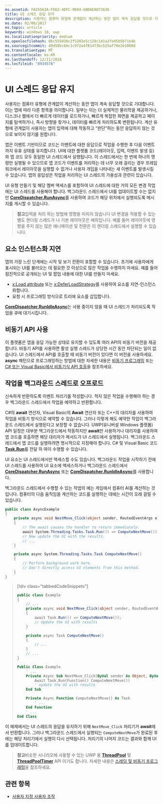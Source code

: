 ```yaml
---
ms.assetid: FA25562A-FE62-4DFC-9084-6BD6EAD73636
title: UI 스레드 응답 유지
description: 사용자는 컴퓨터 유형에 관계없이 계산하는 동안 앱이 계속 응답할 것으로 기대합니다.
ms.date: 02/08/2017
ms.topic: article
keywords: windows 10, uwp
ms.localizationpriority: medium
ms.openlocfilehash: 0bc555030c2f5202e5c128c1d1a2fe45b5b71b4b
ms.sourcegitcommit: 49d58bc66c1c9f2a4f81473bcb25af79e2b1088d
ms.translationtype: MT
ms.contentlocale: ko-KR
ms.lasthandoff: 12/11/2018
ms.locfileid: "8934578"
---
```

# <a name="keep-the-ui-thread-responsive"></a>UI 스레드 응답 유지


사용자는 컴퓨터 유형에 관계없이 계산하는 동안 앱이 계속 응답할 것으로 기대합니다. 이는 앱에 따라 다른 항목을 의미합니다. 일부는 이는 더 실제적인 물리학을 제공하거나, 디스크나 웹에서 더 빠르게 데이터를 로드하거나, 빠르게 복잡한 화면을 제공하고 페이지를 탐색하거나, 즉시 방향을 찾거나, 데이터를 빠르게 처리하도록 변환됩니다. 계산 유형에 관계없이 사용자는 앱이 입력에 대해 작동하고 “판단”하는 동안 응답하지 않는 것으로 보이지 않기를 원합니다.

앱은 이벤트 기반이므로 코드는 이벤트에 대한 응답으로 작업을 수행한 후 다음 이벤트까지 유휴 상태를 유지합니다. UI에 대한 플랫폼 코드(레이아웃, 입력, 이벤트 발생 등)와 앱 코드 모두 동일한 UI 스레드에서 실행됩니다. 이 스레드에서는 한 번에 하나의 명령만 실행될 수 있으므로 앱 코드가 이벤트를 처리하는 데 너무 오래 걸리는 경우 프레임워크에서 레이아웃을 실행할 수 없거나 사용자 개입을 나타내는 새 이벤트를 발생시킬 수 있습니다. 앱의 응답성은 작업을 처리하는 UI 스레드의 가용성과 관련이 있습니다.

UI 유형 만들기 및 해당 멤버 액세스를 포함하여 UI 스레드에 대한 거의 모든 변경 작업에는 UI 스레드를 사용해야 합니다. 백그라운드 스레드에서 UI를 업데이트할 수는 없지만 [**CoreDispatcher.RunAsync**](https://msdn.microsoft.com/library/windows/apps/Hh750317)를 사용하여 코드가 해당 위치에서 실행되도록 메시지를 게시할 수 있습니다.

> **참고**입력을 처리 하는 방법에 영향을 미치지 않습니다 UI 변경을 적용할 수 있는 별도 렌더링 스레드가 나 기본 레이아웃은 예외입니다. 예를 들어 레이아웃에 영향을 주지 않는 많은 애니메이션 및 전환은 이 렌더링 스레드에서 실행할 수 있습니다.

## <a name="delay-element-instantiation"></a>요소 인스턴스화 지연

앱의 가장 느린 단계에는 시작 및 보기 전환이 포함할 수 있습니다. 초기에 사용자에게 표시되는 UI를 불러오는 데 필요한 것 이상으로 많은 작업을 수행하지 마세요. 예를 들어 점진적으로 공개되는 UI 및 팝업 내용에 대한 UI를 만들지 마세요.

-   [x:Load attribute](../xaml-platform/x-load-attribute.md) 또는 [x:DeferLoadStrategy](https://msdn.microsoft.com/library/windows/apps/Mt204785)를 사용하여 요소를 지연-인스턴스화합니다.
-   요청 시 프로그래밍 방식으로 트리에 요소를 삽입합니다.

[**CoreDispatcher.RunIdleAsync**](https://msdn.microsoft.com/library/windows/apps/Hh967918)는 사용 중이지 않을 때 UI 스레드가 처리되도록 작업을 큐에 대기시킵니다.

## <a name="use-asynchronous-apis"></a>비동기 API 사용

이 플랫폼은 앱을 응답 가능한 상태로 유지할 수 있도록 여러 API의 비동기 버전을 제공합니다. 비동기 API를 사용하면 활성 실행 스레드가 상당한 시간 동안 차단되는 일이 없습니다. UI 스레드에서 API를 호출할 때 비동기 버전이 있다면 이 버전을 사용하세요. **async** 패턴으로 프로그래밍하는 방법에 대한 자세한 내용은 [비동기 프로그래밍](https://msdn.microsoft.com/library/windows/apps/Mt187335) 또는 [C# 또는 Visual Basic에서 비동기식 API 호출](https://msdn.microsoft.com/library/windows/apps/Mt187337)을 참조하세요.

## <a name="offload-work-to-background-threads"></a>작업을 백그라운드 스레드로 오프로드

신속하게 반환하도록 이벤트 처리기를 작성합니다. 적지 않은 작업을 수행해야 하는 경우 백그라운드 스레드에서 작업을 예약하고 반환합니다.

C#의 **await** 연산자, Visual Basic의 **Await** 연산자 또는 C++의 대리자를 사용하여 작업을 비동기 방식으로 예약할 수 있습니다. 그러나 이렇게 해도 예약한 작업이 백그라운드 스레드에서 실행된다고 보장할 수 없습니다. UWP(유니버설 Windows 플랫폼) API 일정은 대부분 백그라운드에서 작동하지만 **await**만 사용하거나 대리자를 사용하여 앱 코드를 호출하면 해당 대리자가 메서드가 UI 스레드에서 실행됩니다. 백그라운드 스레드에서 앱 코드를 실행하려면 명시적으로 지정해야 합니다. C# 및 Visual Basic 코드 [**Task.Run**](https://msdn.microsoft.com/library/windows/apps/xaml/system.threading.tasks.task.run.aspx)를 전달 하 여이 수행할 수 있습니다.

UI 요소는 UI 스레드에서만 액세스할 수도 있습니다. 백그라운드 작업을 시작하기 전에 UI 스레드를 사용하여 UI 요소에 액세스하거나 백그라운드 스레드에서 [**CoreDispatcher.RunAsync**](https://msdn.microsoft.com/library/windows/apps/Hh750317) 또는 [**CoreDispatcher.RunIdleAsync**](https://msdn.microsoft.com/library/windows/apps/Hh967918)를 사용합니다.

백그라운드 스레드에서 수행할 수 있는 작업의 예는 게임에서 컴퓨터 AI를 계산하는 것입니다. 컴퓨터의 다음 움직임을 계산하는 코드를 실행하는 데에는 시간이 오래 걸릴 수 있습니다.

```csharp
public class AsyncExample
{
    private async void NextMove_Click(object sender, RoutedEventArgs e)
    {
        // The await causes the handler to return immediately.
        await System.Threading.Tasks.Task.Run(() => ComputeNextMove());
        // Now update the UI with the results.
        // ...
    }

    private async System.Threading.Tasks.Task ComputeNextMove()
    {
        // Perform background work here.
        // Don't directly access UI elements from this method.
    }
}
```

> [!div class="tabbedCodeSnippets"]
> ```csharp
> public class Example
> {
>     // ...
>     private async void NextMove_Click(object sender, RoutedEventArgs e)
>     {
>         await Task.Run(() => ComputeNextMove());
>         // Update the UI with results
>     }
> 
>     private async Task ComputeNextMove()
>     {
>         // ...
>     }
>     // ...
> }
> ```
> ```vb
> Public Class Example
>     ' ...
>     Private Async Sub NextMove_Click(ByVal sender As Object, ByVal e As RoutedEventArgs)
>         Await Task.Run(Function() ComputeNextMove())
>         ' update the UI with results
>     End Sub
> 
>     Private Async Function ComputeNextMove() As Task
>         ' ...
>     End Function
>     ' ...
> End Class
> ```

이 예제에서는 UI 스레드의 응답을 유지하기 위해 `NextMove_Click` 처리기가 **await**에서 반환합니다. 그러나 백그라운드 스레드에서 실행되는 `ComputeNextMove`가 완료된 후에는 해당 처리기에서 실행이 다시 선택됩니다. 처리기의 나머지 코드는 결과와 함께 UI를 업데이트합니다.

> **참고**비슷한 시나리오에 사용할 수 있는 UWP 용 [**ThreadPool**](https://msdn.microsoft.com/library/windows/apps/BR229621) 및 [**ThreadPoolTimer**](https://msdn.microsoft.com/library/windows/apps/windows.system.threading.threadpooltimer.aspx) API 이기도 합니다. 자세한 내용은 [스레딩 및 비동기 프로그래밍](https://msdn.microsoft.com/library/windows/apps/Mt187340)을 참조하세요.

## <a name="related-topics"></a>관련 항목

* [사용자 지정 사용자 조작](https://msdn.microsoft.com/library/windows/apps/Mt185599)
